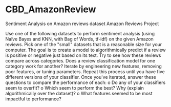 # CBD_AmazonReview
Sentiment Analysis on Amazon reviews dataset
Amazon Reviews Project

Use one of the following datasets to perform sentiment analysis (using
Naïve Bayes and KNN, with Bag of Words, tf-idf) on the given Amazon
reviews. Pick one of the &quot;small&quot; datasets that is a reasonable size for
your computer. The goal is to create a model to algorithmically predict
if a review is positive or negative just based on its text. Try to see how
these reviews compare across categories. Does a review
classification model for one category work for another?
Iterate by engineering new features, removing poor features, or tuning
parameters. Repeat this process until you have five different versions
of your classifier. Once you&#39;ve iterated, answer these questions to
compare the performance of each:
o Do any of your classifiers seem to overfit?
o Which seem to perform the best? Why (explain algorithmically
over the dataset)?
o What features seemed to be most impactful to performance?

